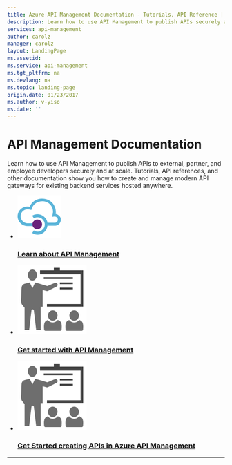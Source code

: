 ```yaml
---
title: Azure API Management Documentation - Tutorials, API Reference | Azure
description: Learn how to use API Management to publish APIs securely and at scale. Documentation shows how to create modern API gateways for existing backend services.
services: api-management
author: carolz
manager: carolz
layout: LandingPage
ms.assetid:
ms.service: api-management
ms.tgt_pltfrm: na
ms.devlang: na
ms.topic: landing-page
origin.date: 01/23/2017
ms.author: v-yiso
ms.date: ''
---
```

# API Management Documentation

Learn how to use API Management to publish APIs to external, partner, and employee developers securely and at scale. Tutorials, API references, and other documentation show you how to create and manage modern API gateways for existing backend services hosted anywhere.

<ul class="panelContent cardsFTitle">
    <li>
        <a href="/api-management/api-management-key-concepts">
        <div class="cardSize">
            <div class="cardPadding">
                <div class="card">
                    <div class="cardImageOuter">
                        <div class="cardImage">
                            <img src="media/index/api-management.svg" alt="" />
                        </div>
                    </div>
                    <div class="cardText">
                        <h3>Learn about API Management</h3>
                    </div>
                </div>
            </div>
        </div>
        </a>
    </li>
    <li>
        <a href="/api-management/api-management-get-started">
        <div class="cardSize">
            <div class="cardPadding">
                <div class="card">
                    <div class="cardImageOuter">
                        <div class="cardImage">
                            <img src="media/index/get-started.svg" alt="" />
                        </div>
                    </div>
                    <div class="cardText">
                        <h3>Get started with API Management</h3>
                    </div>
                </div>
            </div>
        </div>
        </a>
    </li>
    <li>
        <a href="/api-management/api-management-howto-create-apis">
        <div class="cardSize">
            <div class="cardPadding">
                <div class="card">
                    <div class="cardImageOuter">
                        <div class="cardImage">
                            <img src="media/index/get-started.svg" alt="" />
                        </div>
                    </div>
                    <div class="cardText">
                        <h3>Get Started creating APIs in Azure API Management</h3>
                    </div>
                </div>
            </div>
        </div>
        </a>
    </li>
</ul>

---

